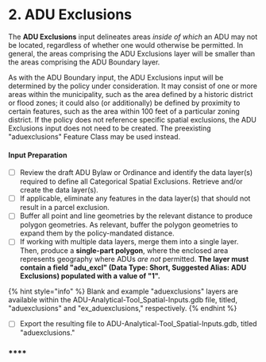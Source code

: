 # 2. ADU Exclusions

The **ADU Exclusions** input delineates areas _inside of which_ an ADU may not be located, regardless of whether one would otherwise be permitted. In general, the areas comprising the ADU Exclusions layer will be smaller than the areas comprising the ADU Boundary layer.

As with the ADU Boundary input, the ADU Exclusions input will be determined by the policy under consideration. It may consist of one or more areas within the municipality, such as the area defined by a historic district or flood zones; it could also (or additionally) be defined by proximity to certain features, such as the area within 100 feet of a particular zoning district. If the policy does not reference specific spatial exclusions, the ADU Exclusions input does not need to be created. The preexisting "aduexclusions" Feature Class may be used instead.

#### Input Preparation

* [ ] Review the draft ADU Bylaw or Ordinance and identify the data layer(s) required to define all Categorical Spatial Exclusions. Retrieve and/or create the data layer(s).&#x20;
* [ ] If applicable, eliminate any features in the data layer(s) that should not result in a parcel exclusion.
* [ ] Buffer all point and line geometries by the relevant distance to produce polygon geometries. As relevant, buffer the polygon geometries to expand them by the policy-mandated distance.
* [ ] If working with multiple data layers, merge them into a single layer. Then, produce a **single-part polygon**, where the enclosed area represents geography where ADUs _are not_ permitted. **The layer must contain a field "adu\_excl" (Data Type: Short, Suggested Alias: ADU Exclusions) populated with a value of "1".**

{% hint style="info" %}
Blank and example "aduexclusions" layers are available within the ADU-Analytical-Tool\_Spatial-Inputs.gdb file, titled, "aduexclusions" and "ex\_aduexclusions," respectively.
{% endhint %}

* [ ] Export the resulting file to ADU-Analytical-Tool\_Spatial-Inputs.gdb, titled "aduexclusions."

### ****
